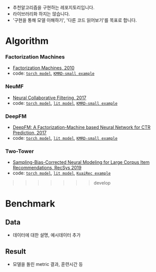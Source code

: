 - 추천알고리즘을 구현하는 레포지토리입니다.
- 라이브러리화 하지는 않습니다.
- '구현을 통해 모델 이해하기', '다른 코드 읽어보기'를 목표로 합니다.

# Algorithm
### Factorization Machines
- [Factorization Machines, 2010](https://www.csie.ntu.edu.tw/~b97053/paper/Rendle2010FM.pdf)
- code: [`torch model`](./src/model/FM.py), [`KMRD-small example`](./notebook/FM_KMRD_small.ipynb)

### NeuMF
- [Neural Collaborative Filtering, 2017](https://arxiv.org/pdf/1708.05031.pdf)
- code: [`torch model`](./src/model/NeuMF.py), [`lit model`](./src/lit_model/lit_NeuMF.py), [`KMRD-small example`](./notebook/NeuMF_KMRD_small.ipynb)

### DeepFM
- [DeepFM: A Factorization-Machine based Neural Network for CTR Prediction, 2017](https://arxiv.org/abs/1703.04247)
- code: [`torch model`](./src/model/DeepFM.py), [`lit model`](./src/lit_model/lit_DeepFM.py), [`KMRD-small example`](./notebook/DeepFM_KMRD_small.ipynb)

### Two-Tower
- [Sampling-Bias-Corrected Neural Modeling for Large Corpus Item Recommendations, RecSys 2019](https://research.google/pubs/pub48840/)
- code: [`torch model`](./src/model/TwoTower.py), [`lit model`](./src/lit_model/lit_TwoTower.py), [`KuaiRec example`](./notebook/Two_Tower_KuaiRec.ipynb)
>>>>>>> develop

# Benchmark
## Data
- 데이터에 대한 설명, 예시데이터 추가

## Result
- 모델을 돌린 metric 결과, 훈련시간 등